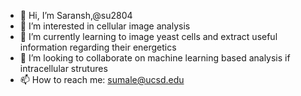 - 👋 Hi, I’m Saransh,@su2804
- 👀 I’m interested in cellular image analysis
- 🌱 I’m currently learning to image yeast cells and extract useful information regarding their energetics
- 💞️ I’m looking to collaborate on machine learning based analysis if intracellular strutures
- 📫 How to reach me: sumale@ucsd.edu

<!---
su2804/su2804 is a ✨ special ✨ repository because its `README.md` (this file) appears on your GitHub profile.
You can click the Preview link to take a look at your changes.
--->
